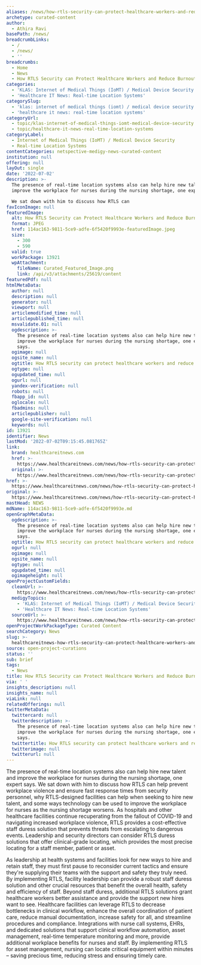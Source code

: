 ```yaml
---
aliases: /news/how-rtls-security-can-protect-healthcare-workers-and-reduce-burnout
archetype: curated-content
author:
  - Athira Ravi
basePath: /news/
breadcrumbLinks:
  - /
  - /news/
  - ''
breadcrumbs:
  - Home
  - News
  - How RTLS Security can Protect Healthcare Workers and Reduce Burnout
categories:
  - 'KLAS: Internet of Medical Things (IoMT) / Medical Device Security'
  - 'Healthcare IT News: Real-time Location Systems'
categorySlug:
  - 'klas: internet of medical things (iomt) / medical device security'
  - 'healthcare it news: real-time location systems'
categoryUrl:
  - topic/klas-internet-of-medical-things-iomt-medical-device-security
  - topic/healthcare-it-news-real-time-location-systems
categoryLabel:
  - Internet of Medical Things (IoMT) / Medical Device Security
  - Real-time Location Systems
contentCategories: netspective-medigy-news-curated-content
institution: null
offering: null
layOut: single
date: '2022-07-02'
description: >-
  The presence of real-time location systems also can help hire new talent and
  improve the workplace for nurses during the nursing shortage, one expert says.

  We sat down with him to discuss how RTLS can
favIconImage: null
featuredImage:
  alt: How RTLS Security can Protect Healthcare Workers and Reduce Burnout
  format: JPEG
  href: 114ac163-9811-5ce9-adfe-6f5420f9993e-featuredImage.jpeg
  size:
    - 300
    - 590
  valid: true
  workPackage: 13921
  wpAttachment:
    fileName: Curated_Featured_Image.png
    link: /api/v3/attachments/25619/content
featuredPdf: null
htmlMetaData:
  author: null
  description: null
  generator: null
  viewport: null
  articlemodified_time: null
  articlepublished_time: null
  msvalidate.01: null
  ogdescription: >-
    The presence of real-time location systems also can help hire new talent and
    improve the workplace for nurses during the nursing shortage, one expert
    says.
  ogimage: null
  ogsite_name: null
  ogtitle: How RTLS security can protect healthcare workers and reduce burnout
  ogtype: null
  ogupdated_time: null
  ogurl: null
  yandex-verification: null
  robots: null
  fbapp_id: null
  oglocale: null
  fbadmins: null
  articlepublisher: null
  google-site-verification: null
  keywords: null
id: 13921
identifier: News
lastMod: '2022-07-02T09:15:45.081765Z'
link:
  brand: healthcareitnews.com
  href: >-
    https://www.healthcareitnews.com/news/how-rtls-security-can-protect-healthcare-workers-and-reduce-burnout
  original: >-
    https://www.healthcareitnews.com/news/how-rtls-security-can-protect-healthcare-workers-and-reduce-burnout
href: >-
  https://www.healthcareitnews.com/news/how-rtls-security-can-protect-healthcare-workers-and-reduce-burnout
original: >-
  https://www.healthcareitnews.com/news/how-rtls-security-can-protect-healthcare-workers-and-reduce-burnout
mastHead: NEWS
mdName: 114ac163-9811-5ce9-adfe-6f5420f9993e.md
openGraphMetaData:
  ogdescription: >-
    The presence of real-time location systems also can help hire new talent and
    improve the workplace for nurses during the nursing shortage, one expert
    says.
  ogtitle: How RTLS security can protect healthcare workers and reduce burnout
  ogurl: null
  ogimage: null
  ogsite_name: null
  ogtype: null
  ogupdated_time: null
  ogimageheight: null
openProjectCustomFields:
  cleanUrl: >-
    https://www.healthcareitnews.com/news/how-rtls-security-can-protect-healthcare-workers-and-reduce-burnout
  medigyTopics:
    - 'KLAS: Internet of Medical Things (IoMT) / Medical Device Security'
    - 'Healthcare IT News: Real-time Location Systems'
  sourceUrl: >-
    https://www.healthcareitnews.com/news/how-rtls-security-can-protect-healthcare-workers-and-reduce-burnout
openProjectWorkPackageType: Curated Content
searchCategory: News
slug: >-
  healthcareitnews-how-rtls-security-can-protect-healthcare-workers-and-reduce-burnout
source: open-project-curations
status: ''
sub: brief
tags:
  - News
title: How RTLS Security can Protect Healthcare Workers and Reduce Burnout
via: ' '
insights_description: null
insights_name: null
viaLink: null
relatedOfferings: null
twitterMetaData:
  twittercard: null
  twitterdescription: >-
    The presence of real-time location systems also can help hire new talent and
    improve the workplace for nurses during the nursing shortage, one expert
    says.
  twittertitle: How RTLS security can protect healthcare workers and reduce burnout
  twitterimage: null
  twitterurl: null
---
```

<p>The presence of real-time location systems also can help hire new talent and improve the workplace for nurses during the nursing shortage, one expert says.
We sat down with him to discuss how RTLS can help prevent workplace violence and ensure fast response times from security personnel, why RTLS-designed facilities can help when seeking to hire new talent, and some ways technology can be used to improve the workplace for nurses as the nursing shortage worsens.
 As hospitals and other healthcare facilities continue recuperating from the fallout of COVID-19 and navigating increased workplace violence, RTLS provides a cost-effective staff duress solution that prevents threats from escalating to dangerous events.
Leadership and security directors can consider RTLS duress solutions that offer clinical-grade locating, which provides the most precise locating for a staff member, patient or asset.
</p><p>As leadership at health systems and facilities look for new ways to hire and retain staff, they must first pause to reconsider current tactics and ensure they're supplying their teams with the support and safety they truly need.
By implementing RTLS, facility leadership can provide a robust staff duress solution and other crucial resources that benefit the overall health, safety and efficiency of staff.
Beyond staff duress, additional RTLS solutions grant healthcare workers better assistance and provide the support new hires want to see.
Healthcare facilities can leverage RTLS to decrease bottlenecks in clinical workflow, enhance the overall coordination of patient care, reduce manual documentation, increase safety for all, and streamline procedures and compliance.
Integrations with nurse call systems, EHRs, and dedicated solutions that support clinical workflow automation, asset management, real-time temperature monitoring and more, provide additional workplace benefits for nurses and staff.
By implementing RTLS for asset management, nursing can locate critical equipment within minutes – saving precious time, reducing stress and ensuring timely care.</p>